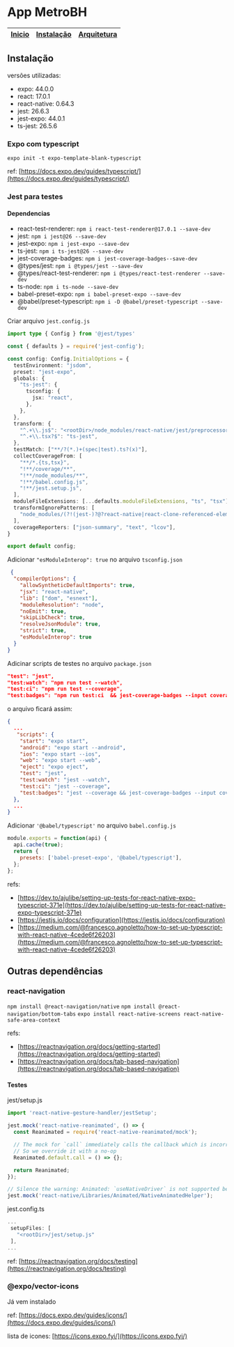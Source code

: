 # App MetroBH
| [Inicio](../readme.md) | [Instalação](instalacao.md) | [Arquitetura](arquitetura.md) |
| :---: | :---: | :----: |

## Instalação
versões utilizadas:
* expo: 44.0.0
* react: 17.0.1
* react-native: 0.64.3
* jest: 26.6.3
* jest-expo: 44.0.1
* ts-jest: 26.5.6

### Expo com typescript
`expo init -t expo-template-blank-typescript`

ref: [https://docs.expo.dev/guides/typescript/](https://docs.expo.dev/guides/typescript/)

### Jest para testes
#### Dependencias
* react-test-renderer: `npm i react-test-renderer@17.0.1 --save-dev`
* jest: `npm i jest@26 --save-dev`
* jest-expo: `npm i jest-expo --save-dev`
* ts-jest: `npm i ts-jest@26 --save-dev`
* jest-coverage-badges: `npm i jest-coverage-badges--save-dev`
* @types/jest: `npm i @types/jest --save-dev`
* @types/react-test-renderer: `npm i @types/react-test-renderer --save-dev`
* ts-node: `npm i ts-node --save-dev`
* babel-preset-expo: `npm i babel-preset-expo --save-dev`
* @babel/preset-typescript: `npm i -D @babel/preset-typescript --save-dev`

Criar arquivo `jest.config.js`
``` typescript
import type { Config } from '@jest/types'

const { defaults } = require('jest-config');

const config: Config.InitialOptions = {
  testEnvironment: "jsdom",
  preset: "jest-expo",
  globals: {
    "ts-jest": {
      tsconfig: {
        jsx: "react",
      },
    },
  },
  transform: {
    "^.+\\.js$": "<rootDir>/node_modules/react-native/jest/preprocessor.js",
    "^.+\\.tsx?$": "ts-jest",
  },
  testMatch: ["**/?(*.)+(spec|test).ts?(x)"],
  collectCoverageFrom: [
    "**/*.{ts,tsx}",
    "!**/coverage/**",
    "!**/node_modules/**",
    "!**/babel.config.js",
    "!**/jest.setup.js",
  ],
  moduleFileExtensions: [...defaults.moduleFileExtensions, "ts", "tsx"],
  transformIgnorePatterns: [
    "node_modules/(?!(jest-)?@?react-native|react-clone-referenced-element|@react-native-community|expo(nent)?|@expo(nent)?/.*|react-navigation|@react-navigation/.*|@unimodules/.*|sentry-expo|native-base)",
  ],
  coverageReporters: ["json-summary", "text", "lcov"],
}

export default config;
```
Adicionar `"esModuleInterop": true` no arquivo `tsconfig.json`
```json
 {
  "compilerOptions": {
    "allowSyntheticDefaultImports": true,
    "jsx": "react-native",
    "lib": ["dom", "esnext"],
    "moduleResolution": "node",
    "noEmit": true,
    "skipLibCheck": true,
    "resolveJsonModule": true,
    "strict": true,
    "esModuleInterop": true
  }
}
```
Adicinar scripts de testes no arquivo `package.json`
```json
"test": "jest",
"test:watch": "npm run test --watch",
"test:ci": "npm run test --coverage",
"test:badges": "npm run test:ci  && jest-coverage-badges --input coverage/coverage-summary.json --output __badges__"
```
o arquivo ficará assim:
```json
{
  ...
   "scripts": {
    "start": "expo start",
    "android": "expo start --android",
    "ios": "expo start --ios",
    "web": "expo start --web",
    "eject": "expo eject",
    "test": "jest",
    "test:watch": "jest --watch",
    "test:ci": "jest --coverage",
    "test:badges": "jest --coverage && jest-coverage-badges --input coverage/coverage-summary.json --output __badges__"
  },
  ...
}
```

Adicionar `'@babel/typescript'` no arquivo `babel.config.js`
```javascript
module.exports = function(api) {
  api.cache(true);
  return {
    presets: ['babel-preset-expo', '@babel/typescript'],
  };
};
```

refs: 
* [https://dev.to/ajulibe/setting-up-tests-for-react-native-expo-typescript-371e](https://dev.to/ajulibe/setting-up-tests-for-react-native-expo-typescript-371e)
* [https://jestjs.io/docs/configuration](https://jestjs.io/docs/configuration)
* [https://medium.com/@francesco.agnoletto/how-to-set-up-typescript-with-react-native-4cede6f26203](https://medium.com/@francesco.agnoletto/how-to-set-up-typescript-with-react-native-4cede6f26203)

## Outras dependências
### react-navigation
`npm install @react-navigation/native`
`npm install @react-navigation/bottom-tabs`
`expo install react-native-screens react-native-safe-area-context`

refs: 
* [https://reactnavigation.org/docs/getting-started](https://reactnavigation.org/docs/getting-started)
* [https://reactnavigation.org/docs/tab-based-navigation](https://reactnavigation.org/docs/tab-based-navigation)

#### Testes
jest/setup.js
```javascript
import 'react-native-gesture-handler/jestSetup';

jest.mock('react-native-reanimated', () => {
  const Reanimated = require('react-native-reanimated/mock');

  // The mock for `call` immediately calls the callback which is incorrect
  // So we override it with a no-op
  Reanimated.default.call = () => {};

  return Reanimated;
});

// Silence the warning: Animated: `useNativeDriver` is not supported because the native animated module is missing
jest.mock('react-native/Libraries/Animated/NativeAnimatedHelper');
```
jest.config.ts
```typescript
...
 setupFiles: [
   "<rootDir>/jest/setup.js"
 ],
...
```
ref: [https://reactnavigation.org/docs/testing](https://reactnavigation.org/docs/testing)

### @expo/vector-icons 
Já vem instalado

ref: [https://docs.expo.dev/guides/icons/](https://docs.expo.dev/guides/icons/)

lista de icones: [https://icons.expo.fyi/](https://icons.expo.fyi/)

